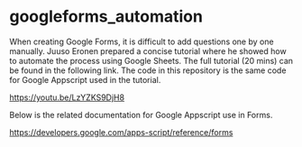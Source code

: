 # googleforms_automation

When creating Google Forms, it is difficult to add questions one by one manually.
Juuso Eronen prepared a concise tutorial where he showed how to automate the process using Google Sheets. 
The full tutorial (20 mins) can be found in the following link. 
The code in this repository is the same code for Google Appscript used in the tutorial.

https://youtu.be/LzYZKS9DjH8

Below is the related documentation for Google Appscript use in Forms. 

https://developers.google.com/apps-script/reference/forms

